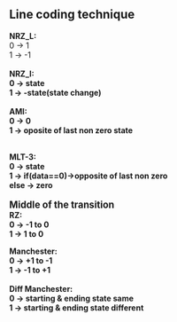<h2>Line coding technique</h2>
<b>NRZ_L:</b><br>
0 -> 1<br>
1 -> -1<br>
<br>
<b>NRZ_I:<b><br>
0 -> state<br>
1 -> -state(state change)<br>
<br>
<b>AMI:</b><br>
0 -> 0<br>
1 -> oposite of last non zero state<br>
<br>

<b>MLT-3:</b><br>
0 -> state<br>
1 ->  if(data==0)->opposite of last non zero<br>
	else -> zero<br>
<br>
<b><big>Middle of the transition</big></b><br>
<b>RZ:</b><br>
0 -> -1 to 0<br>
1 -> 1 to 0<br>

<b>Manchester:</b><br>
0 -> +1 to -1<br>
1 -> -1 to +1<br>
<br>
<b>Diff Manchester:</b><br>
0 -> starting & ending state same<br>
1 -> starting & ending state different<br>
	






